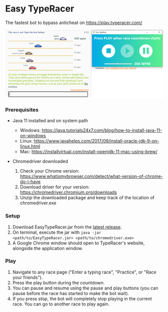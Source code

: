 # Easy TypeRacer

The fastest bot to bypass anticheat on https://play.typeracer.com/

![Example of App Running](https://github.com/xWink/Easy-TypeRacer/blob/master/demo/typeracer_demo.png)

### Prerequisites

* Java 11 installed and on system path
  - Windows: https://java.tutorials24x7.com/blog/how-to-install-java-11-on-windows
  - Linux: https://www.javahelps.com/2017/09/install-oracle-jdk-9-on-linux.html
  - Mac: https://installvirtual.com/install-openjdk-11-mac-using-brew/

* Chromedriver downloaded
  1. Check your Chrome version: https://www.whatismybrowser.com/detect/what-version-of-chrome-do-i-have
  2. Download driver for your version: https://chromedriver.chromium.org/downloads
  3. Unzip the downloaded package and keep track of the location of chromedriver.exe

### Setup

1. Download EasyTypeRacer.jar from the [latest release](https://github.com/xWink/Easy-TypeRacer/releases/tag/v1.0).
2. On terminal, execute the jar with `java -jar <path/to/EasyTypeRacer.jar> <path/to/chromedriver.exe>`
3. A Google Chrome window should open to TypeRacer's website, alongside the application window.

### Play
1. Navigate to any race page ("Enter a typing race", "Practice", or "Race your friends").
2. Press the play button during the countdown.
3. You can pause and resume using the pause and play buttons (you can pause before the race has started to make the bot wait).
4. If you press stop, the bot will completely stop playing in the current race. You can go to another race to play again.
